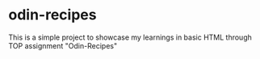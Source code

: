 # odin-recipes
This is a simple project to showcase my learnings in basic HTML through TOP assignment "Odin-Recipes" 